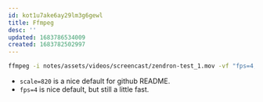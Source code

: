 ```yaml
---
id: kot1u7ake6ay29lm3g6gewl
title: Ffmpeg
desc: ''
updated: 1683786534009
created: 1683782502997
---
```

```bash
ffmpeg -i notes/assets/videos/screencast/zendron-test_1.mov -vf "fps=4,scale=800:-1:flags=lanczos" -c:v pam -f image2pipe - | convert -delay 10 - -loop 0 -layers optimize notes/assets/videos/gif/zendron-test_1.gif
```

- `scale=820` is a nice default for github README.
- `fps=4` is nice default, but still a little fast.
